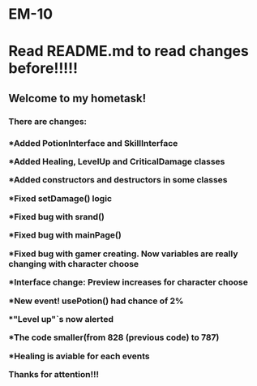 # EM-10
<h1><b>Read README.md to read changes before!!!!!</b></h1>
<h2>Welcome to my hometask!</h2>
<h3>There are changes:<h3>
<p>
<p>*Added PotionInterface and SkillInterface</p>
<p>*Added Healing, LevelUp and CriticalDamage classes</p>
<p>*Added constructors and destructors in some classes</p>
<p>*Fixed setDamage() logic</p>
<p>*Fixed bug with srand()</p>
<p>*Fixed bug with mainPage()</p>
<p>*Fixed bug with gamer creating. Now variables are really changing with character choose</p>
<p>*Interface change: Preview increases for character choose</p>
<p>*New event! usePotion() had chance of 2%</p>
<p>*"Level up"`s now alerted</p>
<p>*The code smaller(from 828 (previous code) to 787)</p>
<p>*Healing is aviable for each events</p>
<p>Thanks for attention!!!</p>
